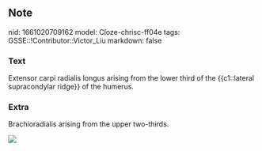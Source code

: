 ## Note
nid: 1661020709162
model: Cloze-chrisc-ff04e
tags: GSSE::!Contributor::Victor_Liu
markdown: false

### Text
Extensor carpi radialis longus arising from the lower third of the {{c1::lateral supracondylar ridge}} of the humerus.

### Extra
Brachioradialis arising from the upper two-thirds.
<div><img src=
"paste-14be400786388be18c7baa734097e18df2c8799f.jpg"></div>
